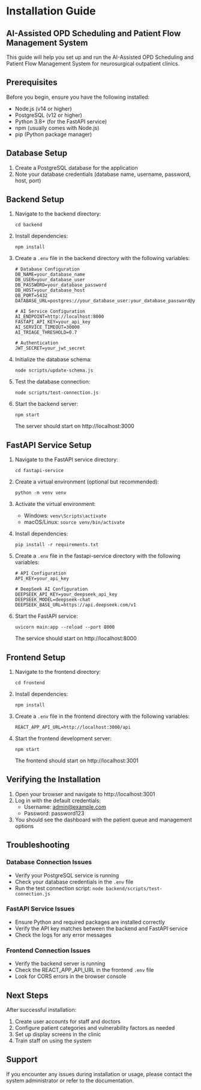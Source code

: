 # Installation Guide

## AI-Assisted OPD Scheduling and Patient Flow Management System

This guide will help you set up and run the AI-Assisted OPD Scheduling and Patient Flow Management System for neurosurgical outpatient clinics.

## Prerequisites

Before you begin, ensure you have the following installed:

- Node.js (v14 or higher)
- PostgreSQL (v12 or higher)
- Python 3.8+ (for the FastAPI service)
- npm (usually comes with Node.js)
- pip (Python package manager)

## Database Setup

1. Create a PostgreSQL database for the application
2. Note your database credentials (database name, username, password, host, port)

## Backend Setup

1. Navigate to the backend directory:
   ```
   cd backend
   ```

2. Install dependencies:
   ```
   npm install
   ```

3. Create a `.env` file in the backend directory with the following variables:
   ```
   # Database Configuration
   DB_NAME=your_database_name
   DB_USER=your_database_user
   DB_PASSWORD=your_database_password
   DB_HOST=your_database_host
   DB_PORT=5432
   DATABASE_URL=postgres://your_database_user:your_database_password@your_database_host:5432/your_database_name
   
   # AI Service Configuration
   AI_ENDPOINT=http://localhost:8000
   FASTAPI_API_KEY=your_api_key
   AI_SERVICE_TIMEOUT=30000
   AI_TRIAGE_THRESHOLD=0.7
   
   # Authentication
   JWT_SECRET=your_jwt_secret
   ```

4. Initialize the database schema:
   ```
   node scripts/update-schema.js
   ```

5. Test the database connection:
   ```
   node scripts/test-connection.js
   ```

6. Start the backend server:
   ```
   npm start
   ```
   The server should start on http://localhost:3000

## FastAPI Service Setup

1. Navigate to the FastAPI service directory:
   ```
   cd fastapi-service
   ```

2. Create a virtual environment (optional but recommended):
   ```
   python -m venv venv
   ```

3. Activate the virtual environment:
   - Windows: `venv\Scripts\activate`
   - macOS/Linux: `source venv/bin/activate`

4. Install dependencies:
   ```
   pip install -r requirements.txt
   ```

5. Create a `.env` file in the fastapi-service directory with the following variables:
   ```
   # API Configuration
   API_KEY=your_api_key
   
   # DeepSeek AI Configuration
   DEEPSEEK_API_KEY=your_deepseek_api_key
   DEEPSEEK_MODEL=deepseek-chat
   DEEPSEEK_BASE_URL=https://api.deepseek.com/v1
   ```

6. Start the FastAPI service:
   ```
   uvicorn main:app --reload --port 8000
   ```
   The service should start on http://localhost:8000

## Frontend Setup

1. Navigate to the frontend directory:
   ```
   cd frontend
   ```

2. Install dependencies:
   ```
   npm install
   ```

3. Create a `.env` file in the frontend directory with the following variables:
   ```
   REACT_APP_API_URL=http://localhost:3000/api
   ```

4. Start the frontend development server:
   ```
   npm start
   ```
   The frontend should start on http://localhost:3001

## Verifying the Installation

1. Open your browser and navigate to http://localhost:3001
2. Log in with the default credentials:
   - Username: admin@example.com
   - Password: password123
3. You should see the dashboard with the patient queue and management options

## Troubleshooting

### Database Connection Issues

- Verify your PostgreSQL service is running
- Check your database credentials in the `.env` file
- Run the test connection script: `node backend/scripts/test-connection.js`

### FastAPI Service Issues

- Ensure Python and required packages are installed correctly
- Verify the API key matches between the backend and FastAPI service
- Check the logs for any error messages

### Frontend Connection Issues

- Verify the backend server is running
- Check the REACT_APP_API_URL in the frontend `.env` file
- Look for CORS errors in the browser console

## Next Steps

After successful installation:

1. Create user accounts for staff and doctors
2. Configure patient categories and vulnerability factors as needed
3. Set up display screens in the clinic
4. Train staff on using the system

## Support

If you encounter any issues during installation or usage, please contact the system administrator or refer to the documentation.